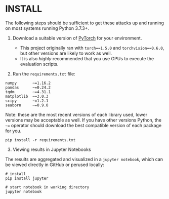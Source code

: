 # INSTALL

The following steps should be sufficient to get these attacks up and running on most systems running Python 3.7.3+.

1. Download a suitable version of [PyTorch](https://pytorch.org/get-started/locally/) for your environment. 
	- This project originally ran with `torch==1.5.0` and `torchvision==0.6.0`, but other versions are likely to work as well.
	- It is also *highly* recommended that you use GPUs to execute the evaluation scripts.

2. Run the `requirements.txt` file:
```
numpy       ~=1.16.2
pandas      ~=0.24.2
tqdm        ~=4.31.1
matplotlib  ~=3.0.3
scipy       ~=1.2.1
seaborn     ~=0.9.0
```
Note: these are the most recent versions of each library used, lower versions may be acceptable as well. If you have other versions Python, the `~=` operator should download the best compatible version of each package for you.  

```
pip install -r requirements.txt
```

3. Viewing results in Jupyter Notebooks

The results are aggregated and visualized in a `jupyter notebook`, which can be viewed directly in GitHub or perused locally:
```
# install
pip install jupyter

# start notebook in working directory
jupyter notebook
```